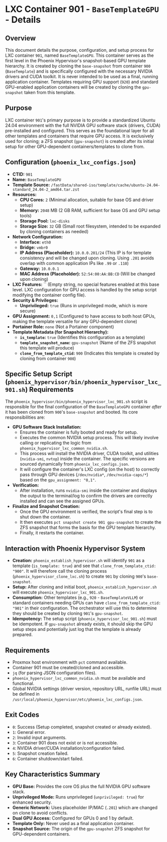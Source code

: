 # LXC Container 901 - `BaseTemplateGPU` - Details

## Overview

This document details the purpose, configuration, and setup process for LXC container `901`, named `BaseTemplateGPU`. This container serves as the first level in the Phoenix Hypervisor's snapshot-based GPU template hierarchy. It is created by cloning the `base-snapshot` from container `900` (`BaseTemplate`) and is specifically configured with the necessary NVIDIA drivers and CUDA toolkit. It is never intended to be used as a final, running application container. Templates requiring GPU support (`920`) and standard GPU-enabled application containers will be created by cloning the `gpu-snapshot` taken from this template.

## Purpose

LXC container `901`'s primary purpose is to provide a standardized Ubuntu 24.04 environment with the full NVIDIA GPU software stack (drivers, CUDA) pre-installed and configured. This serves as the foundational layer for all other templates and containers that require GPU access. It is exclusively used for cloning; a ZFS snapshot (`gpu-snapshot`) is created after its initial setup for other GPU-dependent containers/templates to clone from.

## Configuration (`phoenix_lxc_configs.json`)

*   **CTID:** `901`
*   **Name:** `BaseTemplateGPU`
*   **Template Source:** `/fastData/shared-iso/template/cache/ubuntu-24.04-standard_24.04-2_amd64.tar.zst`
*   **Resources:**
    *   **CPU Cores:** `2` (Minimal allocation, suitable for base OS and driver setup)
    *   **Memory:** `2048` MB (2 GB RAM, sufficient for base OS and GPU setup tools)
    *   **Storage Pool:** `lxc-disks`
    *   **Storage Size:** `32` GB (Small root filesystem, intended to be expanded by cloning containers as needed)
*   **Network Configuration:**
    *   **Interface:** `eth0`
    *   **Bridge:** `vmbr0`
    *   **IP Address (Placeholder):** `10.0.0.201/24` (This IP is for template consistency and will be changed upon cloning. Using `.201` avoids overlap with common application IPs like `.99` or `.110`)
    *   **Gateway:** `10.0.0.1`
    *   **MAC Address (Placeholder):** `52:54:00:AA:BB:CD` (Will be changed upon cloning)
*   **LXC Features:** `` (Empty string, no special features enabled at this base level. LXC configuration for GPU access is handled by the setup script modifying the container config file).
*   **Security & Privileges:**
    *   **Unprivileged:** `true` (Runs in unprivileged mode, which is more secure)
*   **GPU Assignment:** `0,1` (Configured to have access to both host GPUs, making the template versatile for any GPU-dependent clone)
*   **Portainer Role:** `none` (Not a Portainer component)
*   **Template Metadata (for Snapshot Hierarchy):**
    *   **`is_template`:** `true` (Identifies this configuration as a template)
    *   **`template_snapshot_name`:** `gpu-snapshot` (Name of the ZFS snapshot this template will produce)
    *   **`clone_from_template_ctid`:** `900` (Indicates this template is created by cloning from container `900`)

## Specific Setup Script (`phoenix_hypervisor/bin/phoenix_hypervisor_lxc_901.sh`) Requirements

The `phoenix_hypervisor/bin/phoenix_hypervisor_lxc_901.sh` script is responsible for the final configuration of the `BaseTemplateGPU` container *after* it has been cloned from `900`'s `base-snapshot` and booted. Its core responsibilities are:

*   **GPU Software Stack Installation:**
    *   Ensures the container is fully booted and ready for setup.
    *   Executes the common NVIDIA setup process. This will likely involve calling or replicating the logic from `phoenix_hypervisor_lxc_common_nvidia.sh`.
    *   This process will install the NVIDIA driver, CUDA toolkit, and utilities (`nvidia-smi`, `nvtop`) inside the container. The specific versions are sourced dynamically from `phoenix_lxc_configs.json`.
    *   It will configure the container's LXC config (on the host) to correctly pass through GPU devices (`/dev/nvidia*`, `/dev/nvidia-caps/*`) based on the `gpu_assignment: "0,1"`.
*   **Verification:**
    *   After installation, runs `nvidia-smi` inside the container and displays the output to the terminal/log to confirm the drivers are correctly installed and can see the assigned GPUs.
*   **Finalize and Snapshot Creation:**
    *   Once the GPU environment is verified, the script's final step is to shut down the container.
    *   It then executes `pct snapshot create 901 gpu-snapshot` to create the ZFS snapshot that forms the basis for the GPU template hierarchy.
    *   Finally, it restarts the container.

## Interaction with Phoenix Hypervisor System

*   **Creation:** `phoenix_establish_hypervisor.sh` will identify `901` as a template (`is_template: true`) and see that `clone_from_template_ctid: "900"`. It will therefore call the cloning process (`phoenix_hypervisor_clone_lxc.sh`) to create `901` by cloning `900`'s `base-snapshot`.
*   **Setup:** After cloning and initial boot, `phoenix_establish_hypervisor.sh` will execute `phoenix_hypervisor_lxc_901.sh`.
*   **Consumption:** Other templates (e.g., `920` - `BaseTemplateVLLM`) or standard containers needing GPUs can have `clone_from_template_ctid: "901"` in their configuration. The orchestrator will use this to determine they should be created by cloning `901`'s `gpu-snapshot`.
*   **Idempotency:** The setup script (`phoenix_hypervisor_lxc_901.sh`) must be idempotent. If `gpu-snapshot` already exists, it should skip the GPU setup steps and potentially just log that the template is already prepared.

## Requirements

*   Proxmox host environment with `pct` command available.
*   Container 901 must be created/cloned and accessible.
*   `jq` (for parsing JSON configuration files).
*   `phoenix_hypervisor_lxc_common_nvidia.sh` must be available and functional.
*   Global NVIDIA settings (driver version, repository URL, runfile URL) must be defined in `/usr/local/phoenix_hypervisor/etc/phoenix_lxc_configs.json`.

## Exit Codes

*   `0`: Success (Setup completed, snapshot created or already existed).
*   `1`: General error.
*   `2`: Invalid input arguments.
*   `3`: Container 901 does not exist or is not accessible.
*   `4`: NVIDIA driver/CUDA installation/configuration failed.
*   `5`: Snapshot creation failed.
*   `6`: Container shutdown/start failed.

## Key Characteristics Summary

*   **GPU Base:** Provides the core OS plus the full NVIDIA GPU software stack.
*   **Unprivileged Mode:** Runs unprivileged (`unprivileged: true`) for enhanced security.
*   **Generic Network:** Uses placeholder IP/MAC (`.201`) which are changed on clone to avoid conflicts.
*   **Dual GPU Access:** Configured for GPUs 0 and 1 by default.
*   **Template Only:** Never used as a final application container.
*   **Snapshot Source:** The origin of the `gpu-snapshot` ZFS snapshot for GPU-dependent containers.